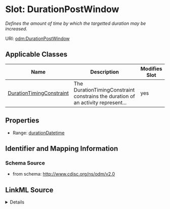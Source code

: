 # Slot: DurationPostWindow


_Defines the amount of time by which the targetted duration may be increased._



URI: [odm:DurationPostWindow](http://www.cdisc.org/ns/odm/v2.0/DurationPostWindow)



<!-- no inheritance hierarchy -->




## Applicable Classes

| Name | Description | Modifies Slot |
| --- | --- | --- |
[DurationTimingConstraint](DurationTimingConstraint.md) | The DurationTimingConstraint constrains the duration of an activity represent... |  yes  |







## Properties

* Range: [durationDatetime](durationDatetime.md)





## Identifier and Mapping Information







### Schema Source


* from schema: http://www.cdisc.org/ns/odm/v2.0




## LinkML Source

<details>
```yaml
name: DurationPostWindow
description: Defines the amount of time by which the targetted duration may be increased.
from_schema: http://www.cdisc.org/ns/odm/v2.0
rank: 1000
alias: DurationPostWindow
domain_of:
- DurationTimingConstraint
range: durationDatetime

```
</details>